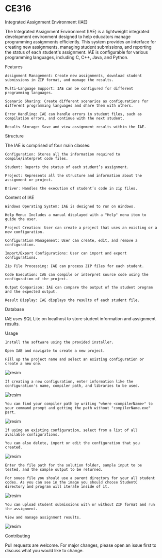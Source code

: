 # CE316
Integrated Assignment Environment (IAE)

The Integrated Assignment Environment (IAE) is a lightweight integrated development environment designed to help educators manage programming assignments efficiently. This system provides an interface for creating new assignments, managing student submissions, and reporting the status of each student's assignment. IAE is configurable for various programming languages, including C, C++, Java, and Python.

Features

    Assignment Management: Create new assignments, download student submissions in ZIP format, and manage the results.

    Multi-Language Support: IAE can be configured for different programming languages.

    Scenario Sharing: Create different scenarios as configurations for different programming languages and share them with others.

    Error Handling: IAE can handle errors in student files, such as compilation errors, and continue with the next student.

    Results Storage: Save and view assignment results within the IAE.

Structure

The IAE is comprised of four main classes:

    Configuration: Stores all the information required to compile/interpret code files.

    Student: Reports the status of each student’s assignment.

    Project: Represents all the structure and information about the assignment or project.

    Driver: Handles the execution of student’s code in zip files.

Content of IAE

    Windows Operating System: IAE is designed to run on Windows.

    Help Menu: Includes a manual displayed with a "Help" menu item to guide the user.

    Project Creation: User can create a project that uses an existing or a new configuration.

    Configuration Management: User can create, edit, and remove a configuration.

    Import/Export Configurations: User can import and export configurations.

    Zip File Processing: IAE can process ZIP files for each student.

    Code Execution: IAE can compile or interpret source code using the configuration of the project.

    Output Comparison: IAE can compare the output of the student program and the expected output.

    Result Display: IAE displays the results of each student file.

Database

IAE uses SQL Lite on localhost to store student information and assignment results.

Usage

    Install the software using the provided installer.
    
    Open IAE and navigate to create a new project.

    Fill up the project name and select an existing configuration or create a new one.
    
   ![resim](https://github.com/7emredulek7/CE316/assets/80330367/f790b4b5-e062-4964-88de-cbb5afe96bcd)


    If creating a new configuration, enter information like the configuration's name, compiler path, and libraries to be used.
    
   ![resim](https://github.com/7emredulek7/CE316/assets/80330367/9cdf3703-cb81-49f3-aa07-d4036605309a)

    
    You can find your compiler path by writing "where <compilerName>" to your command prompt and getting the path without "compilerName.exe" part.
    
   ![resim](https://github.com/7emredulek7/CE316/assets/80330367/6ce0c2da-1117-49c5-9912-513cbeb7c831)


    If using an existing configuration, select from a list of all available configurations.
    
    You can also delete, import or edit the configuration that you created.
    
   ![resim](https://github.com/7emredulek7/CE316/assets/80330367/bf0cb718-f489-48a8-97fa-8aca0c7864c2)    

    Enter the file path for the solution folder, sample input to be tested, and the sample output to be returned.
    
    For souce file you should use a parent directory for your all student codes. As you can see in the image you should choose StudentC directory and program will iterate inside of it. 
    
   ![resim](https://github.com/7emredulek7/CE316/assets/80330367/679c1207-6d93-40b1-83f0-ed39a14b8678)


    You can upload student submissions with or without ZIP format and run the assignment.
   
    View and manage assignment results.
    
   ![resim](https://github.com/7emredulek7/CE316/assets/80330367/b51bf4fb-dfe2-4058-909f-763a434ddd50)

Contributing

Pull requests are welcome. For major changes, please open an issue first to discuss what you would like to change.
